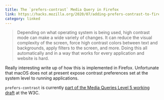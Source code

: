 ```yaml
---
title: The `prefers-contrast` Media Query in Firefox
link: https://hacks.mozilla.org/2020/07/adding-prefers-contrast-to-firefox/
category: linked
---
```


> Depending on what operating system is being used, high contrast mode can make a wide variety of
> changes. It can reduce the visual complexity of the screen, force high contrast colors between
> text and backgrounds, apply filters to the screen, and more. Doing this all automatically and in a
> way that works for every application and website is hard.

Really interesting write up of how this is implemented in Firefox. Unfortunate that macOS does not
at present expose contrast preferences set at the system level to running applications.

`prefers-contrast` is currently
[part of the Media Queries Level 5 working draft](https://www.w3.org/TR/mediaqueries-5/#prefers-contrast)
at the W3C.
